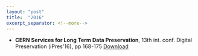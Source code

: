 ```yaml
---
layout: "post"
title:  "2016"
excerpt_separator: <!--more-->
---
```


- **CERN Services for Long Term Data Preservation**, 13th int. conf. Digital Preservation (iPres'16), pp 168-175 [Download](https://cds.cern.ch/record/2195937/files/iPRES2016-CERN_July3.pdf)

<!--more-->